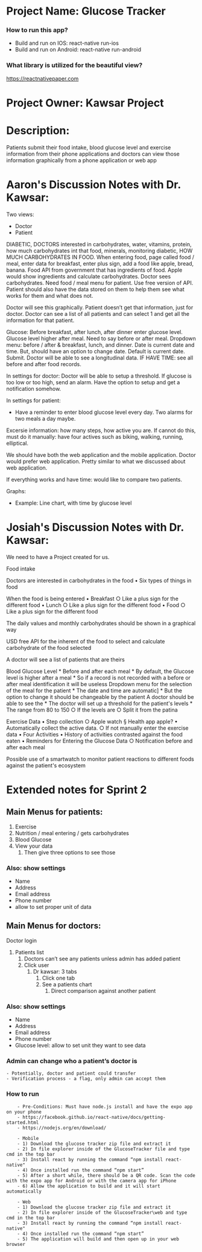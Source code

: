 # Project Name: Glucose Tracker
### How to run this app?
- Build and run on IOS: react-native run-ios
- Build and run on Android: react-native run-android

### What library is utilized for the beautiful view?
https://reactnativepaper.com

# Project Owner: Kawsar Project
# Description:  
Patients submit their food intake, blood glucose level and exercise information from their phone applications and doctors can view those information graphically from a phone application or web app


# Aaron's Discussion Notes with Dr. Kawsar:
Two views:
- Doctor
- Patient

DIABETIC, DOCTORS interested in carbohydrates, water, vitamins, protein, how much carbohydrates int that food, minerals, monitoring diabetic, HOW MUCH CARBOHYDRATES IN FOOD. When entering food, page called food / meal, enter data for breakfast, enter plus sign, add a food like apple, bread, banana. Food API from government that has ingredients of food. Apple would show ingredients and calculate carbohydrates. Doctor sees carbohydrates. Need food / meal menu for patient. Use free version of API. Patient should also have the data stored on them to help them see what works for them and what does not.

Doctor will see this graphically. Patient doesn’t get that information, just for doctor. Doctor can see a list of all patients and can select 1 and get all the information for that patient.

Glucose:
Before breakfast, after lunch, after dinner enter glucose level. Glucose level higher after meal. Need to say before or after meal. Dropdown menu: before / after & breakfast, lunch, and dinner. Date is current date and time. But, should have an option to change date. Default is current date. Submit. Doctor will be able to see a longitudinal data. IF HAVE TIME: see all before and after food records.

In settings for doctor:
Doctor will be able to setup a threshold. If glucose is too low or too high, send an alarm. Have the option to setup and get a notification somehow.

In settings for patient:
- Have a reminder to enter blood glucose level every day. Two alarms for two meals a day maybe.

Excersie information: how many steps, how active you are. If cannot do this, must do it manually: have four actives such as biking, walking, running, elliptical.

We should have both the web application and the mobile application. Doctor would prefer web application. Pretty similar to what we discussed about web application.

If everything works and have time: would like to compare two patients.

Graphs:
- Example: Line chart, with time by glucose level



# Josiah's Discussion Notes with Dr. Kawsar:
We need to have a Project created for us.

Food intake

Doctors are interested in carbohydrates in the food
	• Six types of things in food

When the food is being entered
	• Breakfast
		○ Like a plus sign for the different food
	• Lunch
		○ Like a plus sign for the different food
	• Food
		○ Like a plus sign for the different food

The daily values and monthly carbohydrates should be shown in a graphical way

USD free API for the inherent of the food to select and calculate carbohydrate of the food selected

A doctor will see a list of patients that are theirs

Blood Glucose Level
	* Before and after each meal
	* By default, the Glucose level is higher after a meal
	* So if a record is not recorded with a before or after meal identification it will be useless
Dropdown menu for the selection of the meal for the patient
	* The date and time are automatic]
	* But the option to change it should be changeable by the patient
A doctor should be able to see the
	* The doctor will set up a threshold for the patient's levels
	* The range from 80 to 150
		○ If the levels are
		○ Split it from the patina

Exercise Data
	• Step collection
		○ Apple watch
			§ Health app apple?
	• Automatically collect the active data.
		○ If not manually enter the exercise data
	• Four Activities
	• History of activities contrasted against the food eaten
	• Reminders for Entering the Glucose Data
		○ Notification before and after each meal

Possible use of a smartwatch to monitor patient reactions to different foods against the patient's ecosystem


# Extended notes for Sprint 2

## Main Menus for patients:
1. Exercise
2. Nutrition / meal entering / gets carbohydrates
3. Blood Glucose
4. View your data
    1. Then give three options to see those
### Also: show settings
- Name
- Address
- Email address
- Phone number
- allow to set proper unit of data


## Main Menus for doctors:
Doctor login

1. Patients list
    1. Doctors can’t see any patients unless admin has added patient
    2. Click user
        1. Dr kawsar: 3 tabs
            1. Click one tab
            2. See a patients chart
                1. Direct comparison against another patient

### Also: show settings
- Name
- Address
- Email address
- Phone number
- Glucose level: allow to set unit they want to see data


### Admin can change who a patient’s doctor is
    - Potentially, doctor and patient could transfer
    - Verification process - a flag, only admin can accept them

### How to run
		- Pre-Conditions: Must have node.js install and have the expo app on your phone
		- https://facebook.github.io/react-native/docs/getting-started.html
		- https://nodejs.org/en/download/

		- Mobile
		- 1) Download the glucose tracker zip file and extract it
		- 2) In file explorer inside of the GlucoseTracker file and type cmd in the top bar
		- 3) Install react by running the command “npm install react-native"
		- 4) Once installed run the command “npm start”
		- 5) After a short while, there should be a QR code. Scan the code with the expo app for Android or with the camera app for iPhone
		- 6) Allow the application to build and it will start automatically

		- Web
		- 1) Download the glucose tracker zip file and extract it
		- 2) In file explorer inside of the GlucoseTracker\web and type cmd in the top bar
		- 3) Install react by running the command “npm install react-native"
		- 4) Once installed run the command “npm start”
		- 5) The application will build and then open up in your web browser

